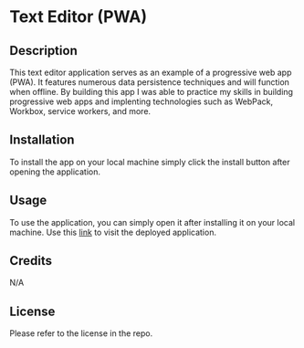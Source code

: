 # Text Editor (PWA)

## Description
This text editor application serves as an example of a progressive web app (PWA). It features numerous data persistence techniques and will function when offline. By building this app I was able to practice my skills in building progressive web apps and implenting technologies such as WebPack, Workbox, service workers, and more. 

## Installation 
To install the app on your local machine simply click the install button after opening the application. 

## Usage
To use the application, you can simply open it after installing it on your local machine. Use this [link](https://boiling-taiga-72215-a8267123833a.herokuapp.com/) to visit the deployed application.

## Credits
N/A

## License
Please refer to the license in the repo.